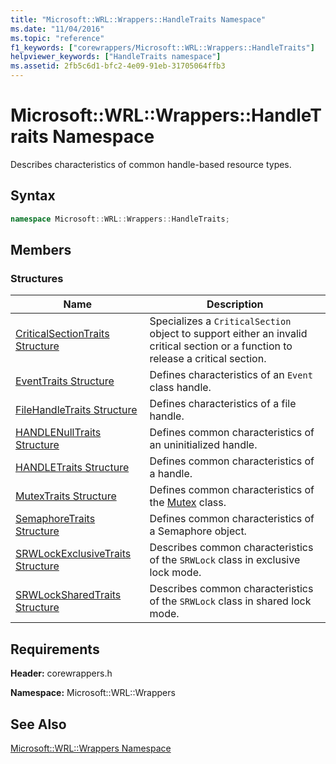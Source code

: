 ```yaml
---
title: "Microsoft::WRL::Wrappers::HandleTraits Namespace"
ms.date: "11/04/2016"
ms.topic: "reference"
f1_keywords: ["corewrappers/Microsoft::WRL::Wrappers::HandleTraits"]
helpviewer_keywords: ["HandleTraits namespace"]
ms.assetid: 2fb5c6d1-bfc2-4e09-91eb-31705064ffb3
---
```

# Microsoft::WRL::Wrappers::HandleTraits Namespace

Describes characteristics of common handle-based resource types.

## Syntax

```cpp
namespace Microsoft::WRL::Wrappers::HandleTraits;
```

## Members

### Structures

|Name|Description|
|----------|-----------------|
|[CriticalSectionTraits Structure](../windows/criticalsectiontraits-structure.md)|Specializes a `CriticalSection` object to support either an invalid critical section or a function to release a critical section.|
|[EventTraits Structure](../windows/eventtraits-structure.md)|Defines characteristics of an `Event` class handle.|
|[FileHandleTraits Structure](../windows/filehandletraits-structure.md)|Defines characteristics of a file handle.|
|[HANDLENullTraits Structure](../windows/handlenulltraits-structure.md)|Defines common characteristics of an uninitialized handle.|
|[HANDLETraits Structure](../windows/handletraits-structure.md)|Defines common characteristics of a handle.|
|[MutexTraits Structure](../windows/mutextraits-structure.md)|Defines common characteristics of the [Mutex](../windows/mutex-class1.md) class.|
|[SemaphoreTraits Structure](../windows/semaphoretraits-structure.md)|Defines common characteristics of a Semaphore object.|
|[SRWLockExclusiveTraits Structure](../windows/srwlockexclusivetraits-structure.md)|Describes common characteristics of the `SRWLock` class in exclusive lock mode.|
|[SRWLockSharedTraits Structure](../windows/srwlocksharedtraits-structure.md)|Describes common characteristics of the `SRWLock` class in shared lock mode.|

## Requirements

**Header:** corewrappers.h

**Namespace:** Microsoft::WRL::Wrappers

## See Also

[Microsoft::WRL::Wrappers Namespace](../windows/microsoft-wrl-wrappers-namespace.md)